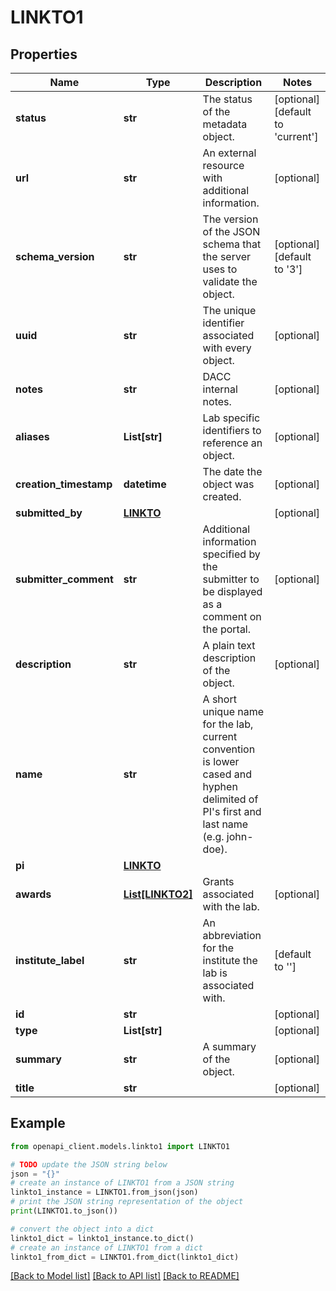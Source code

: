 # LINKTO1


## Properties

Name | Type | Description | Notes
------------ | ------------- | ------------- | -------------
**status** | **str** | The status of the metadata object. | [optional] [default to 'current']
**url** | **str** | An external resource with additional information. | [optional] 
**schema_version** | **str** | The version of the JSON schema that the server uses to validate the object. | [optional] [default to '3']
**uuid** | **str** | The unique identifier associated with every object. | [optional] 
**notes** | **str** | DACC internal notes. | [optional] 
**aliases** | **List[str]** | Lab specific identifiers to reference an object. | [optional] 
**creation_timestamp** | **datetime** | The date the object was created. | [optional] 
**submitted_by** | [**LINKTO**](LINKTO.md) |  | [optional] 
**submitter_comment** | **str** | Additional information specified by the submitter to be displayed as a comment on the portal. | [optional] 
**description** | **str** | A plain text description of the object. | [optional] 
**name** | **str** | A short unique name for the lab, current convention is lower cased and hyphen delimited of PI&#39;s first and last name (e.g. john-doe). | 
**pi** | [**LINKTO**](LINKTO.md) |  | 
**awards** | [**List[LINKTO2]**](LINKTO2.md) | Grants associated with the lab. | [optional] 
**institute_label** | **str** | An abbreviation for the institute the lab is associated with. | [default to '']
**id** | **str** |  | [optional] 
**type** | **List[str]** |  | [optional] 
**summary** | **str** | A summary of the object. | [optional] 
**title** | **str** |  | [optional] 

## Example

```python
from openapi_client.models.linkto1 import LINKTO1

# TODO update the JSON string below
json = "{}"
# create an instance of LINKTO1 from a JSON string
linkto1_instance = LINKTO1.from_json(json)
# print the JSON string representation of the object
print(LINKTO1.to_json())

# convert the object into a dict
linkto1_dict = linkto1_instance.to_dict()
# create an instance of LINKTO1 from a dict
linkto1_from_dict = LINKTO1.from_dict(linkto1_dict)
```
[[Back to Model list]](../README.md#documentation-for-models) [[Back to API list]](../README.md#documentation-for-api-endpoints) [[Back to README]](../README.md)


